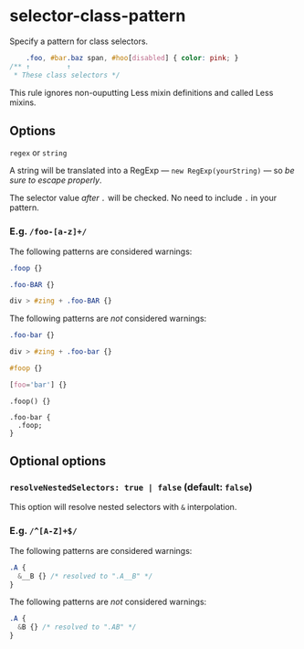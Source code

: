 # selector-class-pattern

Specify a pattern for class selectors.

```css
    .foo, #bar.baz span, #hoo[disabled] { color: pink; }
/** ↑         ↑
 * These class selectors */
```

This rule ignores non-ouputting Less mixin definitions and called Less mixins.

## Options

`regex` or `string`

A string will be translated into a RegExp — `new RegExp(yourString)` — so *be sure to escape properly*.

The selector value *after `.`* will be checked. No need to include `.` in your pattern.

### E.g. `/foo-[a-z]+/`

The following patterns are considered warnings:

```css
.foop {}
```

```css
.foo-BAR {}
```

```css
div > #zing + .foo-BAR {}
```

The following patterns are *not* considered warnings:

```css
.foo-bar {}
```

```css
div > #zing + .foo-bar {}
```

```css
#foop {}
```

```css
[foo='bar'] {}
```

```less
.foop() {}
```

```less
.foo-bar {
  .foop;
}
```

## Optional options

### `resolveNestedSelectors: true | false` (default: `false`)

This option will resolve nested selectors with `&` interpolation.

### E.g. `/^[A-Z]+$/`

The following patterns are considered warnings:

```css
.A {
  &__B {} /* resolved to ".A__B" */
}
```

The following patterns are *not* considered warnings:

```css
.A {
  &B {} /* resolved to ".AB" */
}
```
